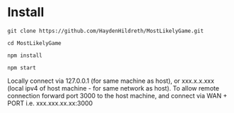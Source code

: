 # Install

```git clone https://github.com/HaydenHildreth/MostLikelyGame.git```

```cd MostLikelyGame```

```npm install```

```npm start```

Locally connect via 127.0.0.1 (for same machine as host), or xxx.x.x.xxx (local ipv4 of host machine - for same network as host). To allow remote connection forward port 3000 to the host machine, and connect via WAN + PORT i.e. xxx.xxx.xx.xx:3000
